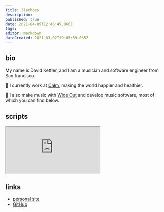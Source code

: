 ```yaml
---
title: 21echoes
description: 
published: true
date: 2021-04-05T12:46:49.066Z
tags: 
editor: markdown
dateCreated: 2021-03-02T19:05:59.035Z
---
```


## bio

My name is David Kettler, and I am a musician and software engineer from San francisco.

🧘 I currently work at [Calm](https://www.calm.com/), making the world happier and healthier.

🎵 I also make music with [Wide Out](https://www.thewideroute.com/) and develop music software, most of which you can find below.


## scripts

<iframe src="https://p3r7.github.io/norns-gallery-render/?author=21echoes"id="gallery-iframe"></iframe>

## links

- [personal site](https://www.davidkettler.com/)
- [GitHub](https://github.com/21echoes)